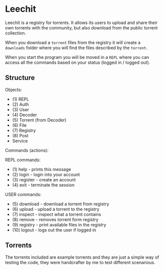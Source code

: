# Leechit

Leechit is a registry for torrents. It allows its users to upload and share
their own torrents with the community, but also download from the public
torrent collection.

When you download a `torrent` files from the registry it will create a `downloads`
folder where you will find the files described by the `torrent`.

When you start the program you will be moved in a `REPL` where you can access
all the commands based on your status (logged in / logged out).

## Structure

Objects:

- (1) REPL
- (2) Auth
- (3) User
- (4) Decoder
- (5) Torrent (from Decoder)
- (6) File
- (7) Registry
- (8) Post
- Service

Commands (actions):

REPL commands:
  - (1) help                      - prints this message
  - (2) login                     - login into your account
  - (3) register                  - create an account
  - (4) exit                      - terminate the session

USER commands:
  - (5)  download <id torrent>    - download a torrent from registry
  - (6)  upload <id torrent>      - upload a torrent to the registry
  - (7)  inspect <id torrent>     - inspect what a torrent contains
  - (8)  remove <id torrent>      - removes torrent form registry
  - (9)  registry                 - print available files in the registry
  - (10) logout                   - logs out the user if logged in

## Torrents

The torrents included are example torrents and they are just a simple
way of testing the code, they were handcrafter by me to test different scenarious.
